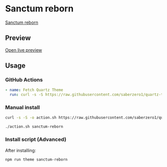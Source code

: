 # Sanctum reborn

[Sanctum reborn](https://github.com/antoKeinanen/)

## Preview

[Open live preview](https://quartz-themes.github.io/sanctum-reborn/)

## Usage

### GitHub Actions

```yaml
- name: Fetch Quartz Theme
  run: curl -s -S https://raw.githubusercontent.com/saberzero1/quartz-themes/master/action.sh | bash -s -- sanctum-reborn
```

### Manual install

```bash
curl -s -S -o action.sh https://raw.githubusercontent.com/saberzero1/quartz-themes/master/action.sh

./action.sh sanctum-reborn
```

### Install script (Advanced)

After installing:

```bash
npm run theme sanctum-reborn
```
